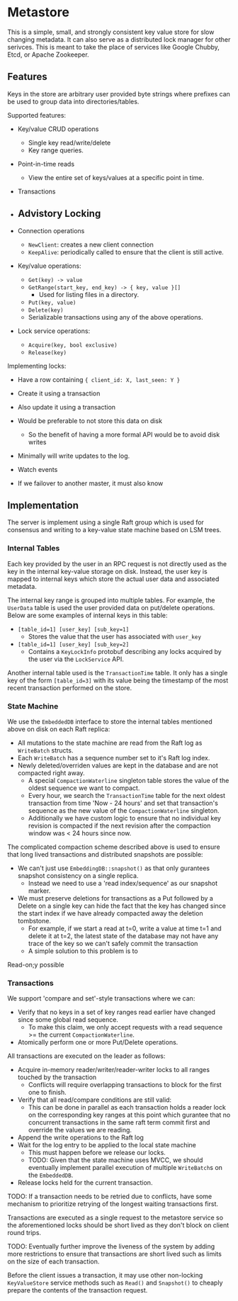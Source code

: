 # Metastore

This is a simple, small, and strongly consistent key value store for slow changing metadata. It can also serve as a distributed lock manager for other serivces. This is meant to take the place of services like Google Chubby, Etcd, or Apache Zookeeper.

## Features

Keys in the store are arbitrary user provided byte strings where prefixes can be used to group data into directories/tables.

Supported features:

- Key/value CRUD operations
  - Single key read/write/delete
  - Key range queries.
- Point-in-time reads
  - View the entire set of keys/values at a specific point in time.
- Transactions
- Advistory Locking
  - 

- Connection operations
    - `NewClient`: creates a new client connection
    - `KeepAlive`: periodically called to ensure that the client is still active.
- Key/value operations:
    - `Get(key) -> value`
    - `GetRange(start_key, end_key) -> { key, value }[]`
        - Used for listing files in a directory.
    - `Put(key, value)`
    - `Delete(key)`
    - Serializable transactions using any of the above operations.
- Lock service operations:
    - `Acquire(key, bool exclusive)`
    - `Release(key)`

Implementing locks:
- Have a row containing `{ client_id: X, last_seen: Y }`
- Create it using a transaction
- Also update it using a transaction
- Would be preferable to not store this data on disk
  - So the benefit of having a more formal API would be to avoid disk writes
- Minimally will write updates to the log.
- Watch events 

- If we failover to another master, it must also know 


## Implementation

The server is implement using a single Raft group which is used for consensus and writing to a key-value state machine based on LSM trees.

### Internal Tables

Each key provided by the user in an RPC request is not directly used as the key in the internal key-value storage on disk. Instead, the user key is mapped to internal keys which store the actual user data and associated metadata.

The internal key range is grouped into multiple tables. For example, the `UserData` table is used the user provided data on put/delete operations. Below are some examples of internal keys in this table:

- `[table_id=1] [user_key] [sub_key=1]`
    - Stores the value that the user has associated with `user_key`
- `[table_id=1] [user_key] [sub_key=2]`
    - Contains a `KeyLockInfo` protobuf describing any locks acquired by the user via the `LockService` API.

Another internal table used is the `TransactionTime` table. It only has a single key of the form `[table_id=3]` with its value being the timestamp of the most recent transaction performed on the store.

### State Machine

We use the `EmbeddedDB` interface to store the internal tables mentioned above on disk on each Raft replica:

- All mutations to the state machine are read from the Raft log as `WriteBatch` structs.
- Each `WriteBatch` has a sequence number set to it's Raft log index.
- Newly deleted/overriden values are kept in the database and are not compacted right away.
    - A special `CompactionWaterline` singleton table stores the value of the oldest sequence we want to compact.
    - Every hour, we search the `TransactionTime` table for the next oldest transaction from time 'Now - 24 hours' and set that transaction's sequence as the new value of the `CompactionWaterline` singleton.
    - Additionally we have custom logic to ensure that no individual key revision is compacted if the next revision after the compaction window was < 24 hours since now.

The complicated compaction scheme described above is used to ensure that long lived transactions and distributed snapshots are possible:

- We can't just use `EmbeddingDB::snapshot()` as that only gurantees snapshot consistency on a single replica.
  - Instead we need to use a 'read index/sequence' as our snapshot marker.
- We must preserve deletions for transactions as a Put followed by a Delete on a single key can hide the fact that the key has changed since the start index if we have already compacted away the deletion tombstone.
  - For example, if we start a read at t=0, write a value at time t=1 and delete it at t=2, the latest state of the database may not have any trace of the key so we can't safely commit the transaction
  - A simple solution to this problem is to 

Read-on;y possible

### Transactions

We support 'compare and set'-style transactions where we can:

- Verify that no keys in a set of key ranges read earlier have changed since some global read sequence.
    - To make this claim, we only accept requests with a read sequence >= the current `CompactionWaterline`.
- Atomically perform one or more Put/Delete operations.

All transactions are executed on the leader as follows:

- Acquire in-memory reader/writer/reader-writer locks to all ranges touched by the transaction
    - Conflicts will require overlapping transactions to block for the first one to finish.
- Verify that all read/compare conditions are still valid:
    - This can be done in parallel as each transaction holds a reader lock on the corresponding key ranges at this point which gurantee that no concurrent transactions in the same raft term commit first and override the values we are reading.
- Append the write operations to the Raft log
- Wait for the log entry to be applied to the local state machine
    - This must happen before we release our locks.
    - TODO: Given that the state machine uses MVCC, we should eventually implement parallel execution of multiple `WriteBatch`s on the `EmbeddedDB`.
- Release locks held for the current transaction.

TODO: If a transaction needs to be retried due to conflicts, have some mechanism to prioritize retrying of the longest waiting transactions first.

Transactions are executed as a single request to the metastore service so the aforementioned locks should be short lived as they don't block on client round trips.

TODO: Eventually further improve the liveness of the system by adding more restrictions to ensure that transactions are short lived such as limits on the size of each transaction.

Before the client issues a transaction, it may use other non-locking `KeyValueStore` service methods such as `Read()` and `Snapshot()` to cheaply prepare the contents of the transaction request.
